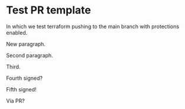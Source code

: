 # Test PR template

In which we test terraform pushing to the main branch with protections enabled.

New paragraph.

Second paragraph.

Third.

Fourth signed?

Fifth signed!

Via PR?
